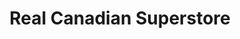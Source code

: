 ---
title: "Real Canadian Superstore"
url: /calgary/real-canadian-superstore-signal-hill-centre-sw/
shop: supermarket
---